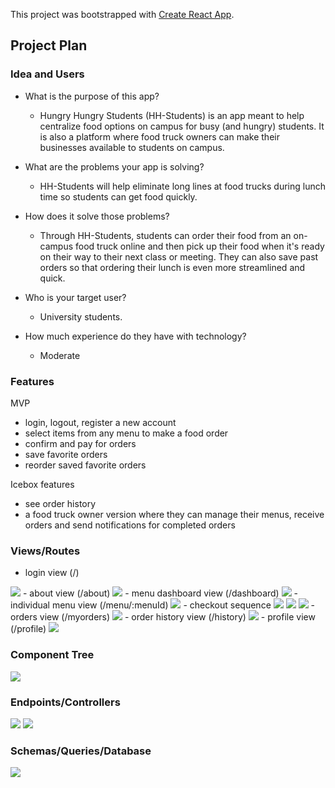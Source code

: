 This project was bootstrapped with [Create React App](https://github.com/facebook/create-react-app).

## Project Plan

### Idea and Users

- What is the purpose of this app?
    - Hungry Hungry Students (HH-Students) is an app meant to help centralize food options on campus for busy (and hungry) students. It is also a platform where food truck owners can make their businesses available to students on campus.

- What are the problems your app is solving?
    - HH-Students will help eliminate long lines at food trucks during lunch time so students can get food quickly.

- How does it solve those problems?
    - Through HH-Students, students can order their food from an on-campus food truck online and then pick up their food when it's ready on their way to their next class or meeting. They can also save past orders so that ordering their lunch is even more streamlined and quick.

- Who is your target user?
    - University students.

- How much experience do they have with technology?
    - Moderate

### Features

MVP
<ul>
<li>login, logout, register a new account</li>
<li>select items from any menu to make a food order</li>
<li>confirm and pay for orders</li>
<li>save favorite orders</li>
<li>reorder saved favorite orders</li>
</ul>

Icebox features
<ul>
<li>see order history</li>
<li>a food truck owner version where they can manage their menus, receive orders and send notifications for completed orders</li>
</ul>

### Views/Routes
- login view (/)
<img src='./images/views/1.png'>
- about view (/about)
<img src='./images/views/7.png'>
- menu dashboard view (/dashboard)
<img src='./images/views/2.png'>
- individual menu view (/menu/:menuId) 
<img src='./images/views/8.png'>
- checkout sequence
<img src='./images/views/3.png'>
<img src='./images/views/5.png'>
<img src='./images/views/6.png'>
- orders view (/myorders)
<img src='./images/views/4.png'>
- order history view (/history)
<img src='./images/views/9.png'>
- profile view (/profile)
<img src='./images/views/10.png'>

### Component Tree
<img src='./images/tree.png'>

### Endpoints/Controllers
<img src='./images/end_points.png'>
<img src='./images/controls.png'>

### Schemas/Queries/Database
<img src='./images/db.png'>



